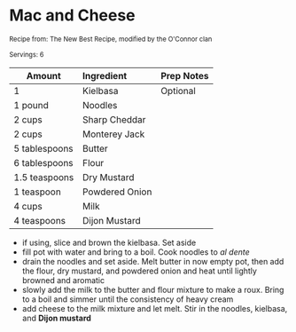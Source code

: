 # Mac and Cheese

<small>Recipe from: The New Best Recipe, modified by the O'Connor clan</small>

<small>Servings: 6</small>

| Amount        | Ingredient     | Prep Notes |
| ------------- | :------------- | :--------- |
| 1             | Kielbasa       | Optional   |
| 1 pound       | Noodles        |            |
| 2 cups        | Sharp Cheddar  |            |
| 2 cups        | Monterey Jack  |            |
| 5 tablespoons | Butter         |            |
| 6 tablespoons | Flour          |            |
| 1.5 teaspoons | Dry Mustard    |            |
| 1 teaspoon    | Powdered Onion |            |
| 4 cups        | Milk           |            |
| 4 teaspoons   | Dijon Mustard  |            |

- if using, slice and brown the kielbasa. Set aside
- fill pot with water and bring to a boil. Cook noodles to _al dente_
- drain the noodles and set aside. Melt butter in now empty pot, then add the flour, dry mustard, and powdered onion and heat until lightly browned and aromatic
- slowly add the milk to the butter and flour mixture to make a roux. Bring to a boil and simmer until the consistency of heavy cream
- add cheese to the milk mixture and let melt. Stir in the noodles, kielbasa, and **Dijon mustard**

